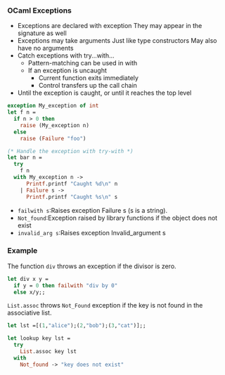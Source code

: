 ### OCaml Exceptions
* Exceptions are declared with exception
They may appear in the signature as well
* Exceptions may take arguments
Just like type constructors
May also have no arguments
* Catch exceptions with try...with...
    * Pattern-matching can be used in with
    * If an exception is uncaught
        * Current function exits immediately
        * Control transfers up the call chain
*   Until the exception is caught, or until it reaches the top level

```ocaml
exception My_exception of int
let f n =
  if n > 0 then
    raise (My_exception n)
  else
    raise (Failure "foo")

(* Handle the exception with try-with *)
let bar n =
  try
    f n
  with My_exception n ->
      Printf.printf "Caught %d\n" n
    | Failure s ->
      Printf.printf "Caught %s\n" s
```

* `failwith s`:Raises exception Failure s (s is a string).
* `Not_found`:Exception raised by library functions if the object does not exist
* `invalid_arg s`:Raises exception Invalid_argument s

### Example
The function `div` throws an exception if the divisor is zero.
```ocaml
let div x y = 
  if y = 0 then failwith "div by 0" 
  else x/y;;
```
`List.assoc` throws `Not_Found` exception if the key is not found in the associative list. 
```ocaml
let lst =[(1,"alice");(2,"bob");(3,"cat")];;

let lookup key lst = 
  try
    List.assoc key lst 
  with      
    Not_found -> "key does not exist"
```